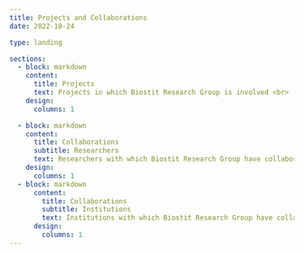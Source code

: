 ```yaml
---
title: Projects and Collaborations
date: 2022-10-24

type: landing

sections:
  - block: markdown
    content:
      title: Projects
      text: Projects in which Biostit Research Group is involved <br>    
    design:
      columns: 1

  - block: markdown
    content:
      title: Collaborations
      subtitle: Researchers
      text: Researchers with which Biostit Research Group have collaborations <br>    
    design:
      columns: 1
  - block: markdown
      content:
        title: Collaborations
        subtitle: Institutions
        text: Institutions with which Biostit Research Group have collaborations <br>    
      design:
        columns: 1
---
```

